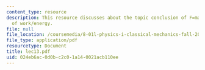```yaml
---
content_type: resource
description: This resource discusses about the topic conclusion of F=ma, and start
  of work/energy.
file: null
file_location: /coursemedia/8-01l-physics-i-classical-mechanics-fall-2005/024eb6ac0d0bc2c01a140021acb110ee_lec13.pdf
file_type: application/pdf
resourcetype: Document
title: lec13.pdf
uid: 024eb6ac-0d0b-c2c0-1a14-0021acb110ee
---
```

